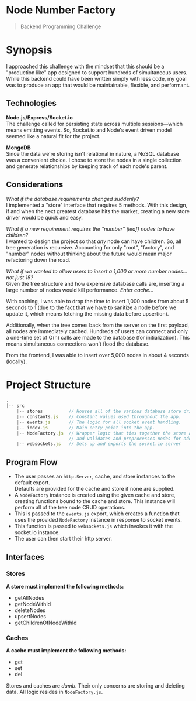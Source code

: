 # Node Number Factory
> Backend Programming Challenge

# Synopsis
I approached this challenge with the mindset that this should be a "production like" app designed
to support hundreds of simultaneous users. While this backend could have been written simply with
less code, my goal was to produce an app that would be maintainable, flexible, and performant.

## Technologies
**Node.js/Express/Socket.io**    
The challenge called for persisting state across multiple sessions—which means emitting events.
So, Socket.io and Node's event driven model seemed like a natural fit for the project.

**MongoDB**    
Since the data we're storing isn't relational in nature, a NoSQL database was a convenient choice.
I chose to store the nodes in a single collection and generate relationships by keeping track of each
node's parent.

## Considerations
*What if the database requirements changed suddenly?*    
I implemented a "store" interface that requires 5 methods. With this design,
if and when the next greatest database hits the market, creating a new store driver would
be quick and easy.

*What if a new requirement requires the "number" (leaf) nodes to have children?*    
I wanted to design the project so that *any* node can have children. So, all tree generation is
recursive. Accounting for only "root", "factory", and "number" nodes without thinking about the
future would mean major refactoring down the road.

*What if we wanted to allow users to insert a 1,000 or more number nodes... not just 15?*    
Given the tree structure and how expensive database calls are, inserting a large number of nodes
would kill performance. *Enter cache...*

With caching, I was able to drop the time to insert 1,000 nodes from about 5 seconds to 1 (due
to the fact that we have to sanitize a node before we update it, which means fetching the missing
data before upsertion).

Additionally, when the tree comes back from the server on the first payload, all nodes are
immediately cached. Hundreds of users can connect and only a one-time set of O(n) calls are made
to the database (for initialization). This means simultaneous connections won't flood the database. 

From the frontend, I was able to insert over 5,000 nodes in about 4 seconds (locally).

# Project Structure
```js
.
|-- src
    |-- stores          // Houses all of the various database store drivers.
    |-- constants.js    // Constant values used throughout the app.
    |-- events.js       // The logic for all socket event handling.
    |-- index.js        // Main entry point into the app.
    |-- NodeFactory.js  // Wrapper logic that ties together the store and cache,
                        // and validates and preprocesses nodes for addition/deletion.
    |-- websockets.js   // Sets up and exports the socket.io server
```

## Program Flow
- The user passes an `http.Server`, cache, and store instances to the default export.    
  Defaults are provided for the cache and store if none are supplied.
- A `NodeFactory` instance is created using the given cache and store, creating functions
  bound to the cache and store.
  This instance will perform all of the tree node CRUD operations.
- This is passed to the `events.js` export, which creates a function that uses
  the provided `NodeFactory` instance in response to socket events.
- This function is passed to `websockets.js` which invokes it with the socket.io instance.
- The user can then start their http server.

## Interfaces

### Stores
**A store must implement the following methods:**
- getAllNodes
- getNodeWithId
- deleteNodes
- upsertNodes
- getChildrenOfNodeWithId

### Caches
**A cache must implement the following methods:**
- get
- set
- del

Stores and caches are *dumb*. Their only concerns are storing and deleting data. All logic
resides in `NodeFactory.js`.